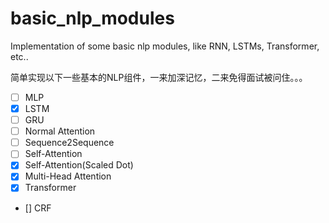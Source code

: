 # basic_nlp_modules
Implementation of some basic nlp modules, like RNN, LSTMs, Transformer, etc..


简单实现以下一些基本的NLP组件，一来加深记忆，二来免得面试被问住。。。

- [ ] MLP
- [x] LSTM
- [ ] GRU
- [ ] Normal Attention
- [ ] Sequence2Sequence
- [ ] Self-Attention
- [x] Self-Attention(Scaled Dot)
- [x] Multi-Head Attention
- [x] Transformer
- [] CRF